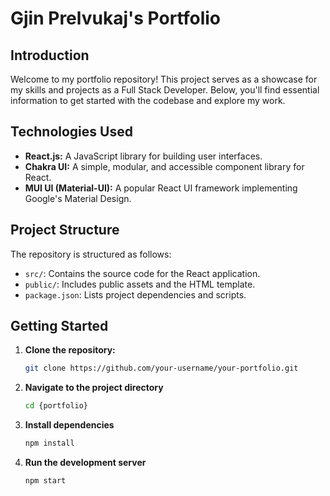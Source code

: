 # Gjin Prelvukaj's Portfolio

## Introduction

Welcome to my portfolio repository! This project serves as a showcase for my skills and projects as a Full Stack Developer. Below, you'll find essential information to get started with the codebase and explore my work.

## Technologies Used

- **React.js:** A JavaScript library for building user interfaces.
- **Chakra UI:** A simple, modular, and accessible component library for React.
- **MUI UI (Material-UI):** A popular React UI framework implementing Google's Material Design.

## Project Structure

The repository is structured as follows:

- `src/`: Contains the source code for the React application.
- `public/`: Includes public assets and the HTML template.
- `package.json`: Lists project dependencies and scripts.

## Getting Started

1. **Clone the repository:**

   ```bash
   git clone https://github.com/your-username/your-portfolio.git
   ```

2. **Navigate to the project directory**

   ```bash
   cd {portfolio}
   ```

3. **Install dependencies**

   ```bash
   npm install
   ```

4. **Run the development server**
   ```bash
   npm start
   ```
